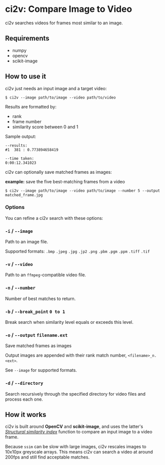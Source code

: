 ci2v: Compare Image to Video
============================

ci2v searches videos for frames most similar to an image.


## Requirements
* numpy
* opencv
* scikit-image


## How to use it

ci2v just needs an input image and a target video:

~~~text
$ ci2v --image path/to/image --video path/to/video
~~~


Results are formatted by:

* rank
* frame number
* similarity score between 0 and 1


Sample output:

~~~text
--results:
#1	381	: 0.773894658419

--time taken: 
0:00:12.341023
~~~


ci2v can optionally save matched frames as images:

**example:** save the five best-matching frames from a video

~~~text
$ ci2v --image path/to/image --video path/to/image --number 5 --output matched_frame.jpg
~~~



### Options

You can refine a ci2v search with these options:


### `-i` / `--image`
Path to an image file.

Supported formats: `.bmp` `.jpeg` `.jpg` `.jp2` `.png` `.pbm` `.pgm` `.ppm` `.tiff` `.tif`

### `-v` / `--video`
Path to an `ffmpeg`-compatible video file.

### `-n` / `--number`
Number of best matches to return.

### `-b` / `--break_point` `0 to 1`
Break search when similarity level equals or exceeds this level.

### `-o` / `--output` `filename.ext`
Save matched frames as images

Output images are appended with their rank match number, `<filename>_n.<ext>`.

See `--image` for supported formats.

### `-d` / `--directory`
Search recursively through the specified directory for video files and process each one.



## How it works

ci2v is built around **OpenCV** and **scikit-image**, and uses the latter's [*Structural similarity index*](http://scikit-image.org/docs/dev/auto_examples/plot_ssim.html) function to compare an input image to a video frame.

Because `ssim` can be slow with large images, ci2v rescales images to 10x10px greyscale arrays. This means ci2v can search a video at around 200fps and still find acceptable matches.